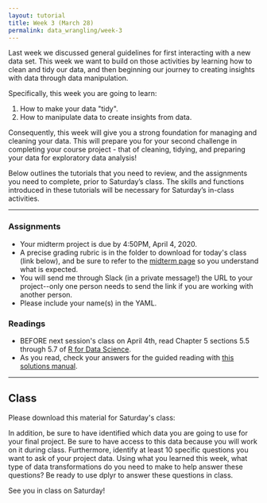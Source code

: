 ```yaml
---
layout: tutorial
title: Week 3 (March 28)
permalink: data_wrangling/week-3
---
```


Last week we discussed general guidelines for first interacting with a new data set. This week we want to build on those activities by learning how to clean and tidy our data, and then beginning our journey to creating insights with data through data manipulation.

Specifically, this week you are going to learn: 

1. How to make your data "tidy".
2. How to manipulate data to create insights from data.

Consequently, this week will give you a strong foundation for managing and cleaning your data. This will prepare you for your second challenge in completing your course project - that of cleaning, tidying, and preparing your data for exploratory data analysis!

Below outlines the tutorials that you need to review, and the assignments you need to complete, prior to Saturday’s class. The skills and functions introduced in these tutorials will be necessary for Saturday’s in-class activities.

<hr>

### Assignments

- Your midterm project is due by 4:50PM, April 4, 2020.
- A precise grading rubric is in the folder to download for today's class (link below), and be sure to refer to the [midterm page](mid-term) so you understand what is expected.
- You will send me through Slack (in a private message!) the URL to your project--only one person needs to send the link if you are working with another person.
- Please include your name(s) in the YAML.


### Readings

- BEFORE next session's class on April 4th, read Chapter 5 sections 5.5 through 5.7 of [R for Data Science](https://r4ds.had.co.nz/).
- As you read, check your answers for the guided reading with [this solutions manual](https://jrnold.github.io/r4ds-exercise-solutions/).

<hr>

## Class

Please download this material for Saturday's class: &nbsp; <a href="https://www.dropbox.com/sh/9rmb5jjyj2hh09c/AAACHqBOQ6WxmTqY59NYBN90a?dl=1" style="color:black;"><i class="fa fa-cloud-download" style="font-size:1em"></i></a>

In addition, be sure to have identified which data you are going to use for your final project.  Be sure to have access to this data because you will work on it during class.  Furthermore, identify at least 10 specific questions you want to ask of your project data. Using what you learned this week, what type of data transformations do you need to make to help answer these questions? Be ready to use dplyr to answer these questions in class.

See you in class on Saturday!

